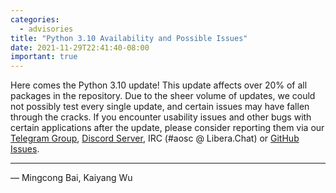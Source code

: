 ```yaml
---
categories:
  - advisories
title: "Python 3.10 Availability and Possible Issues"
date: 2021-11-29T22:41:40-08:00
important: true
---
```


Here comes the Python 3.10 update! This update affects over 20% of all packages in the repository.
Due to the sheer volume of updates, we could not possibly test every single update, and certain
issues may have fallen through the cracks. If you encounter usability issues and other bugs with
certain applications after the update, please consider reporting them via our
[Telegram Group](https://t.me/+QVkNCQXYd_kAOMTX), [Discord Server](https://discord.gg/VYPHgt9),
IRC (#aosc @ Libera.Chat) or [GitHub Issues](https://github.com/AOSC-Dev/aosc-os-abbs/issues/new?assignees=&labels=&template=bug-report.yml).

---

— Mingcong Bai, Kaiyang Wu
